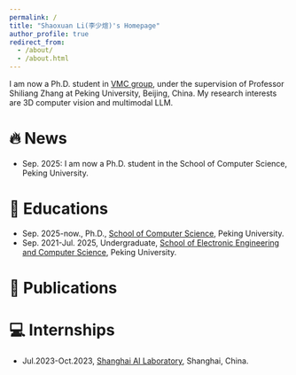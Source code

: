 ```yaml
---
permalink: /
title: "Shaoxuan Li(李少煊)'s Homepage"
author_profile: true
redirect_from: 
  - /about/
  - /about.html
---
```


<span class='anchor' id='about-me'></span>
I am now a Ph.D. student in [VMC group](https://www.pkuvmc.com/), under the supervision of Professor Shiliang Zhang at Peking University, Beijing, China. My research interests are 3D computer vision and multimodal LLM.

🔥 News
=====
* Sep. 2025: I am now a Ph.D. student in the School of Computer Science, Peking University.



📖 Educations
======
* Sep. 2025-now., Ph.D., [School of Computer Science](https://cs.pku.edu.cn/), Peking University.
* Sep. 2021-Jul. 2025, Undergraduate, [School of Electronic Engineering and Computer Science](https://eecs.pku.edu.cn/), Peking University.



📑 Publications
======



💻 Internships
======
* Jul.2023-Oct.2023, [Shanghai AI Laboratory](https://www.shlab.org.cn/), Shanghai, China.
